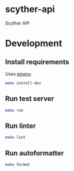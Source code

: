 # scyther-api

Scyther API

# Development

## Install requirements

Uses [pipenv](https://pipenv.pypa.io).

```bash
make install-dev
```

## Run test server

```bash
make run
```

## Run linter

```bash
make lint
```

## Run autoformatter

```bash
make format
```

